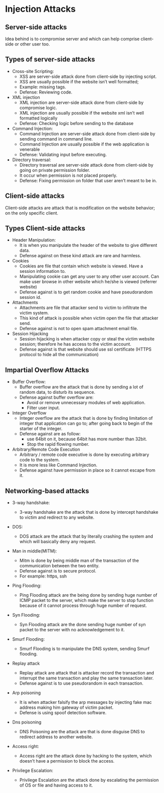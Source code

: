 # Injection Attacks

Server-side attacks 
-------------------
Idea behind is to compromise server and which can help comprise client-side or other user too.

Types of server-side attacks
----------------------------
- Cross-site Scripting:
  - XSS are server-side attack done from client-side by injecting script.
  - XSS are usually possible if the website isn’t well formatted;
  - Example: missing tags.
  - Defense: Reviewing code.
- XML injection
  - XML injection are server-side attack done from client-side by compromise logic.
  - XML injection are usually possible if the website xml isn’t well formatted logically
  - Defense: Checking logic before sending to the database
- Command Injection:
  - Command Injection are server-side attack done from client-side by sending command in command line.
  - Command Injection are usually possible if the web application is venerable
  - Defense: Validating input before executing.
- Directory traversal:
  - Directory traversal are server-side attack done from client-side by going on private permission folder.
  - It occur when permission is not placed properly.
  - Defense: Fixing permission on folder that user aren’t meant to be in.

Client-side attacks
--------------------
Client-side attacks are attack that is modification on the website behavior; on the only specific client.

Types Client-side attacks
-------------------------
- Header Manipulation: 
  - It is when you manipulate the header of the website to give different data.
  - Defense against on these kind attack are rare and harmless.
- Cookies
  - Cookies are file that contain which website is viewed. Have a session information to.
  - Manipulating cookie can get any user to any other user account. Can make user browse in other website which he/she is viewed (referrer website)
  - Defense against is to get random cookie and have pseudorandom session id.
- Attachments
  - Attachments are file that attacker send to victim to infiltrate the victim system.
  - This kind of attack is possible when victim open the file that attacker send.
  - Defense against is not to open spam attachment email file.
- Session Hijacking
  - Session hijacking is when attacker copy or steal the victim website session; therefore he has access to the victim account.
  - Defense against is that website should use ssl certificate (HTTPS protocol to hide all the communication)


Impartial Overflow Attacks
--------------------------
- Buffer Overflow:
  - Buffer overflow are the attack that is done by sending a lot of random data, to disturb its sequence.
  - Defense against buffer overflow are:
    - Avoid or remove unnecessary modules of web application.
    - Filter user input.
- Integer Overflow
  - Integer overflow are the attack that is done by finding limitation of integer that application can go to; after going back to begin of the starter of the integer.
  - Defense against are as follow:
    - use 64bit on it, because 64bit has more number than 32bit.
    - Stop the rapid flowing number.
- Arbitrary/Remote Code Execution
  - Arbitrary / remote code executive is done by executing arbitrary code to the system.
  - It is more less like Command Injection.
  - Defense against have permission in place so it cannot escape from it.

Networking-based attacks
------------------------
- 3-way handshake: 
  - 3-way handshake are the attack that is done by intercept handshake to victim and redirect to any website.
- DOS: 
  - DOS attack are the attack that by literally crashing the system and which will basically deny any request. 
- Man in middle(MITM):
  - Mitm is done by being middle man of the transaction of the communication between the two entity.
  - Defense against is to secure protocol.
  - For example: https, ssh
- Ping Flooding:
  - Ping Flooding attack are the being done by sending huge number of ICMP packet to the server, which make the server to stop function because of it cannot process through huge number of request.
- Syn Flooding:
  - Syn Flooding attack are the done sending huge number of syn packet to the server with no acknowledgement to it.
- Smurf Flooding:
  - Smurf Flooding is to manipulate the DNS system, sending Smurf flooding.
- Replay attack
  - Replay attack are attack that is attacker record the transaction and interrupt the same transaction and play the same transaction later.
  - Defense against is to use pseudorandom in each transaction.
- Arp poisoning
  - It is when attacker falsify the arp messages by injecting fake mac address making him gateway of victim packet. 
  - Defense is using spoof detection software.
- Dns poisoning
  - DNS Poisoning are the attack are that is done disguise DNS to redirect address to another website.

- Access right:
  - Access right are the attack done by hacking to the system, which doesn’t have a permission to block the access.
- Privilege Escalation:
  - Privilege Escalation are the attack done by escalating the permission of OS or file and having access to it.

